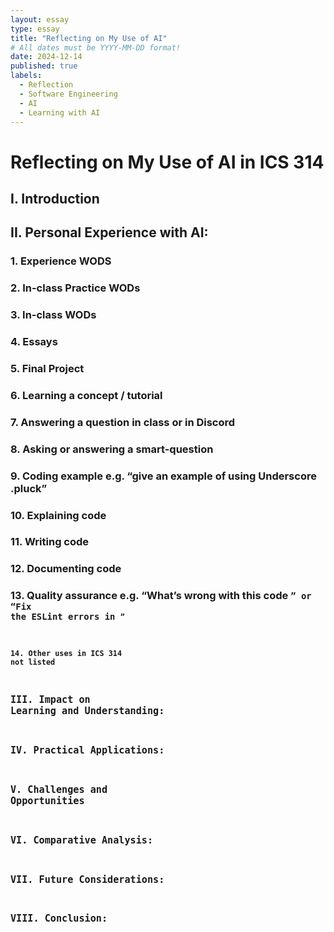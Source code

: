 ```yaml
---
layout: essay
type: essay
title: "Reflecting on My Use of AI"
# All dates must be YYYY-MM-DD format!
date: 2024-12-14
published: true
labels:
  - Reflection
  - Software Engineering
  - AI
  - Learning with AI
---
```

<h1>Reflecting on My Use of AI in ICS 314</h1>

## I. Introduction 

## II. Personal Experience with AI:

### 1. Experience WODS

### 2. In-class Practice WODs

### 3. In-class WODs

### 4. Essays

### 5. Final Project

### 6. Learning a concept / tutorial

### 7. Answering a question in class or in Discord

### 8. Asking or answering a smart-question

### 9. Coding example e.g. “give an example of using Underscore .pluck”

### 10. Explaining code

### 11. Writing code

### 12. Documenting code

### 13. Quality assurance e.g. “What’s wrong with this code <code here>” or “Fix the ESLint errors in <code here>”

### 14. Other uses in ICS 314 not listed

## III. Impact on Learning and Understanding:

## IV. Practical Applications:

## V. Challenges and Opportunities

## VI. Comparative Analysis:

## VII. Future Considerations:

## VIII. Conclusion:
